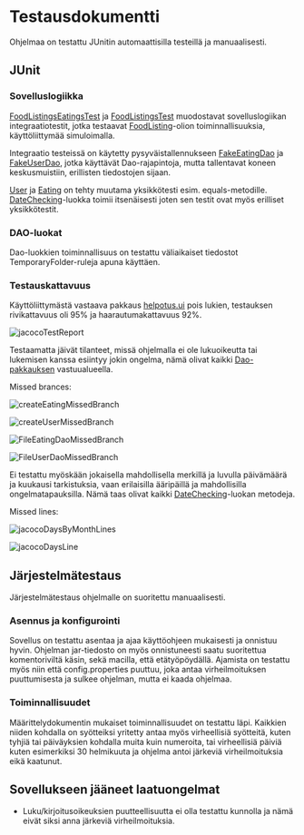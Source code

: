 # Testausdokumentti

Ohjelmaa on testattu JUnitin automaattisilla testeillä ja manuaalisesti.

## JUnit

### Sovelluslogiikka

[FoodListingsEatingsTest](https://github.com/KilpiV/ot-harjoitustyo/blob/master/Helpotus/src/test/java/helpotus/domain/FoodListingsEatingsTest.java) ja [FoodListingsTest](https://github.com/KilpiV/ot-harjoitustyo/blob/master/Helpotus/src/test/java/helpotus/domain/FoodListingsTest.java) muodostavat sovelluslogiikan integraatiotestit, jotka testaavat [FoodListing](https://github.com/KilpiV/ot-harjoitustyo/blob/master/Helpotus/src/main/java/helpotus/domain/FoodListings.java)-olion toiminnallisuuksia, käyttöliittymää simuloimalla.

Integraatio testeissä on käytetty pysyväistallennukseen [FakeEatingDao](https://github.com/KilpiV/ot-harjoitustyo/blob/master/Helpotus/src/test/java/helpotus/domain/FakeEatingDao.java) ja [FakeUserDao](https://github.com/KilpiV/ot-harjoitustyo/blob/master/Helpotus/src/test/java/helpotus/domain/FakeUserDao.java), jotka käyttävät Dao-rajapintoja, mutta tallentavat koneen keskusmuistiin, erillisten tiedostojen sijaan.

[User](https://github.com/KilpiV/ot-harjoitustyo/blob/master/Helpotus/src/main/java/helpotus/domain/User.java) ja [Eating](https://github.com/KilpiV/ot-harjoitustyo/blob/master/Helpotus/src/main/java/helpotus/domain/Eating.java) on tehty muutama yksikkötesti esim. equals-metodille. [DateChecking](https://github.com/KilpiV/ot-harjoitustyo/blob/master/Helpotus/src/main/java/helpotus/domain/DateChecking.java)-luokka toimii itsenäisesti joten sen testit ovat myös erilliset yksikkötestit.

### DAO-luokat

Dao-luokkien toiminnallisuus on testattu väliaikaiset tiedostot TemporaryFolder-ruleja apuna käyttäen.

### Testauskattavuus

Käyttöliittymästä vastaava pakkaus [helpotus.ui](https://github.com/KilpiV/ot-harjoitustyo/tree/master/Helpotus/src/main/java/helpotus/ui) pois lukien, testauksen rivikattavuus oli 95% ja haarautumakattavuus 92%.

![jacocoTestReport](https://user-images.githubusercontent.com/74470219/118283094-aa1e1a80-b4d7-11eb-94de-1d7169c0ff12.JPG)


Testaamatta jäivät tilanteet, missä ohjelmalla ei ole lukuoikeutta tai lukemisen kanssa esiintyy jokin ongelma, nämä olivat kaikki [Dao-pakkauksen](https://github.com/KilpiV/ot-harjoitustyo/tree/master/Helpotus/src/main/java/helpotus/dao) vastuualueella.
 
Missed brances:

![createEatingMissedBranch](https://user-images.githubusercontent.com/74470219/118283129-b4d8af80-b4d7-11eb-84c8-9d052181067b.JPG)

![createUserMissedBranch](https://user-images.githubusercontent.com/74470219/118283140-b7d3a000-b4d7-11eb-8d3f-ff16951a0629.JPG)

![FileEatingDaoMissedBranch](https://user-images.githubusercontent.com/74470219/118283154-bbffbd80-b4d7-11eb-994e-f2341d75dc9e.JPG)

![FileUserDaoMissedBranch](https://user-images.githubusercontent.com/74470219/118283167-be621780-b4d7-11eb-9e24-b0f98a3806c1.JPG)


Ei testattu myöskään jokaisella mahdollisella merkillä ja luvulla päivämäärä ja kuukausi tarkistuksia, vaan erilaisilla ääripäillä ja mahdollisilla ongelmatapauksilla. Nämä taas olivat kaikki [DateChecking](https://github.com/KilpiV/ot-harjoitustyo/blob/master/Helpotus/src/main/java/helpotus/domain/DateChecking.java)-luokan metodeja.

Missed lines:

![jacocoDaysByMonthLines](https://user-images.githubusercontent.com/74470219/118283253-d0dc5100-b4d7-11eb-9574-d2e7544e53fd.JPG)

![jacocoDaysLine](https://user-images.githubusercontent.com/74470219/118283258-d33eab00-b4d7-11eb-8ce6-951268768769.JPG)


## Järjestelmätestaus

Järjestelmätestaus ohjelmalle on suoritettu manuaalisesti.

### Asennus ja konfigurointi

Sovellus on testattu asentaa ja ajaa käyttöohjeen mukaisesti ja onnistuu hyvin. Ohjelman jar-tiedosto on myös onnistuneesti saatu suoritettua komentoriviltä käsin, sekä macilla, että etätyöpöydällä. Ajamista on testattu myös niin että config.properties puuttuu, joka antaa virheilmoituksen puuttumisesta ja sulkee ohjelman, mutta ei kaada ohjelmaa.

### Toiminnallisuudet

Määrittelydokumentin mukaiset toiminnallisuudet on testattu läpi. Kaikkien niiden kohdalla on syötteiksi yritetty antaa myös virheellisiä syötteitä, kuten tyhjiä tai päiväyksien kohdalla muita kuin numeroita, tai virheellisiä päiviä kuten esimerkiksi 30 helmikuuta ja ohjelma antoi järkeviä virheilmoituksia eikä kaatunut.

## Sovellukseen jääneet laatuongelmat

 * Luku/kirjoitusoikeuksien puutteellisuutta ei olla testattu kunnolla ja nämä eivät siksi anna järkeviä virheilmoituksia.
